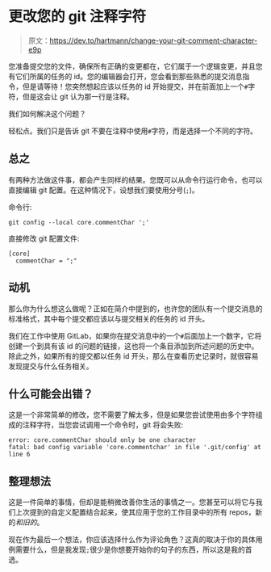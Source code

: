 # 更改您的 git 注释字符

> 原文：<https://dev.to/hartmann/change-your-git-comment-character-e9p>

您准备提交您的文件，确保所有正确的变更都在，它们属于一个逻辑变更，并且您有它们所属的任务的 id。您的编辑器会打开，您会看到那些熟悉的提交消息指令，但是请等待！您突然想起应该以任务的 id 开始提交，并在前面加上一个`#`字符，但是这会让 git 认为那一行是注释。

我们如何解决这个问题？

轻松点。我们只是告诉 git 不要在注释中使用`#`字符，而是选择一个不同的字符。

## 总之

有两种方法做这件事，都会产生同样的结果。您既可以从命令行运行命令，也可以直接编辑 git 配置。在这种情况下，设想我们要使用分号(`;`)。

命令行:

```
git config --local core.commentChar ';' 
```

直接修改 git 配置文件:

```
[core]
  commentChar = ";" 
```

## 动机

那么你为什么想这么做呢？正如在简介中提到的，也许您的团队有一个提交消息的标准格式，其中每个提交都应该以与提交相关的任务的 id 开头。

我们在工作中使用 GitLab，如果你在提交消息中的一个`#`后面加上一个数字，它将创建一个到具有该 id 的问题的链接，这也将一个条目添加到所述问题的历史中。除此之外，如果所有的提交都以任务 id 开头，那么在查看历史记录时，就很容易发现提交与什么任务相关。

## 什么可能会出错？

这是一个非常简单的修改，您不需要了解太多，但是如果您尝试使用由多个字符组成的注释字符，当您尝试调用一个命令时，git 将会失败:

```
error: core.commentChar should only be one character
fatal: bad config variable 'core.commentchar' in file '.git/config' at line 6 
```

## 整理想法

这是一件简单的事情，但却是能稍微改善你生活的事情之一。您甚至可以将它与我们上次提到的自定义配置结合起来，使其应用于您的工作目录中的所有 repos，新的*和旧的*。

现在作为最后一个想法，你应该选择什么作为评论角色？这真的取决于你的具体用例需要什么，但是我发现`;`很少是你想要开始你的句子的东西，所以这是我的首选。